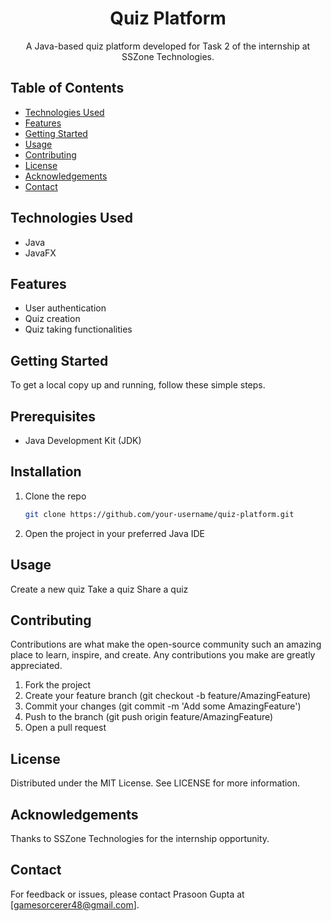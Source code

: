 <h1 align="center">Quiz Platform</h1>

<p align="center">
  A Java-based quiz platform developed for Task 2 of the internship at SSZone Technologies.
</p>

## Table of Contents

- [Technologies Used](#technologies-used)
- [Features](#features)
- [Getting Started](#getting-started)
- [Usage](#usage)
- [Contributing](#contributing)
- [License](#license)
- [Acknowledgements](#acknowledgements)
- [Contact](#contact)

## Technologies Used

- Java
- JavaFX

## Features

- User authentication
- Quiz creation
- Quiz taking functionalities

## Getting Started

To get a local copy up and running, follow these simple steps.

## Prerequisites

- Java Development Kit (JDK)

## Installation

1. Clone the repo
   ```sh
   git clone https://github.com/your-username/quiz-platform.git

1. Open the project in your preferred Java IDE
   
## Usage

Create a new quiz
Take a quiz
Share a quiz

## Contributing
Contributions are what make the open-source community such an amazing place to learn, inspire, and create. Any contributions you make are greatly appreciated.

1. Fork the project
2. Create your feature branch (git checkout -b feature/AmazingFeature)
3. Commit your changes (git commit -m 'Add some AmazingFeature')
4. Push to the branch (git push origin feature/AmazingFeature)
5. Open a pull request
   
## License

Distributed under the MIT License. See LICENSE for more information.

## Acknowledgements
Thanks to SSZone Technologies for the internship opportunity.

## Contact
For feedback or issues, please contact Prasoon Gupta at [gamesorcerer48@gmail.com].
